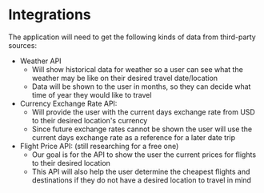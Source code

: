 # Integrations

The application will need to get the following kinds of
data from third-party sources:


* Weather API
   - Will show historical data for weather so a user can 
    see what the weather may be like on their desired travel date/location 
   - Data will be shown to the user in months, so they can decide what time of year they would like to travel 
* Currency Exchange Rate API: 
    - Will provide the user with the current days exchange rate from USD to their desired location's currency
    - Since future exchange rates cannot be shown the user will use the current
    days exchange rate as a reference for a later date trip 
* Flight Price API: (still researching for a free one)
    - Our goal is for the API to show the user the current prices for flights to their desired location
    - This API will also help the user determine the cheapest flights and destinations if they do not have a desired location to travel in mind 